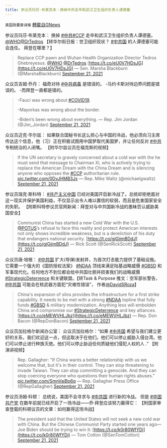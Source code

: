 ```yaml
---
title: 参议员玛莎·布莱克本：换掉中共走卒和武汉卫生组织负责人谭德塞
---
```

`美国政要直译推` [轉載自GNews](https://gnews.org/zh-hans/1546842/)

参议员玛莎·布莱克本： 换掉 [#中共](https://twitter.com/hashtag/%E4%B8%AD%E5%85%B1?src=hashtag_click)[#CCP](https://twitter.com/hashtag/CCP?src=hashtag_click) 走卒和武汉卫生组织负责人谭德塞。 [@WHO](https://twitter.com/WHO)[@DrTedros](https://twitter.com/DrTedros) 【转华尔街日报：世卫组织现状？ [#中共国](https://twitter.com/hashtag/%E4%B8%AD%E5%85%B1%E5%9B%BD?src=hashtag_click) 的人谭德塞可能会连任。 拜登在哪里？】



> Replace CCP pawn and Wuhan Health Organization Director Tedros Ghebreyesus. [@WHO](https://twitter.com/WHO?ref_src=twsrc%5Etfw) [@DrTedros](https://twitter.com/DrTedros?ref_src=twsrc%5Etfw) [https://t.co/eU0V7HDsJG](https://t.co/eU0V7HDsJG)
> — Sen. Marsha Blackburn (@MarshaBlackburn) [September 21, 2021](https://twitter.com/MarshaBlackburn/status/1440352342251999239?ref_src=twsrc%5Etfw)



众议员吉姆·乔丹： 福奇对待 [#中共病毒](https://twitter.com/hashtag/%E4%B8%AD%E5%85%B1%E7%97%85%E6%AF%92?src=hashtag_click) 是错误的。 -马约卡斯对待边界问题是错误的。 -而拜登一直都是错的。



> -Fauci was wrong about [#COVID19](https://twitter.com/hashtag/COVID19?src=hash&amp;ref_src=twsrc%5Etfw). 
> 
> -Mayorkas was wrong about the border. 
> 
> -Biden’s been wrong about everything.
> — Rep. Jim Jordan (@Jim\_Jordan) [September 21, 2021](https://twitter.com/Jim_Jordan/status/1440452196126978049?ref_src=twsrc%5Etfw)



众议员迈克·华尔兹： 如果联合国秘书长这么担心与中国的冷战，他必须向习主席传达这个信息，他（习）正在积极试图用中国梦取代美国梦，并让任何反对 [#中共](https://twitter.com/hashtag/%E4%B8%AD%E5%85%B1?src=hashtag_click) 专制统治的人闭嘴。 【附华尔兹议员在福克斯的视频】



> If the UN secretary is gravely concerned about a cold war with the he must send that message to Chairman Xi, who is actively trying to replace the American Dream with the China Dream and is silencing anyone who opposes the [#CCP](https://twitter.com/hashtag/CCP?src=hash&amp;ref_src=twsrc%5Etfw) authoritarian rule. [pic.twitter.com/0DvJHMB3Jx](https://t.co/0DvJHMB3Jx)
> — Rep. Mike Waltz (@michaelgwaltz) [September 21, 2021](https://twitter.com/michaelgwaltz/status/1440421996693639180?ref_src=twsrc%5Etfw)



参议员瑞克·斯科特： [#共产主义中国](https://twitter.com/hashtag/%E5%85%B1%E4%BA%A7%E4%B8%BB%E4%B9%89%E4%B8%AD%E5%9B%BD?src=hashtag_click) 已经对美国开启新冷战了。总统却拒绝面对这一现实并保护美国利益，不仅显示出令人难以置信的软弱，而且是危害国家安全的失职。 【附斯科特参议员官网新闻：拜登对与中共国新冷战的愚昧否认威胁美国安全】



> Communist China has started a new Cold War with the U.S. [@POTUS](https://twitter.com/POTUS?ref_src=twsrc%5Etfw)’s refusal to face this reality and protect American interests not only shows incredible weakness, but is a dereliction of his duty that endangers national security. [https://t.co/gjGjjmBDdJ](https://t.co/gjGjjmBDdJ)
> — Rick Scott (@SenRickScott) [September 21, 2021](https://twitter.com/SenRickScott/status/1440413747231670284?ref_src=twsrc%5Etfw)



众议员唐·培根： [#中共国](https://twitter.com/hashtag/%E4%B8%AD%E5%85%B1%E5%9B%BD?src=hashtag_click) 扩大(导弹)发射井，为首次打击能力提供了基础设施。 它需要一个强大的《国防授权法案》 [#NDAA](https://twitter.com/hashtag/NDAA?src=hashtag_click) 顶线来满足陆基战略威慑 [#GBSD](https://twitter.com/hashtag/GBSD?src=hashtag_click) 和军事现代化。任何地方不到位都会给中共国壮胆并损害我们的战略威慑 [#StrategicDeterrence](https://twitter.com/hashtag/StrategicDeterrence?src=hashtag_click) 和关键联盟。【转Task & Purpose 推文：空军部长警告， [#中共国](https://twitter.com/hashtag/%E4%B8%AD%E5%85%B1%E5%9B%BD?src=hashtag_click) 可能会在核武器方面犯“灾难性错误”， 作者[@DavidSRoza](https://twitter.com/DavidSRoza)】



> China's expansion of silos provides the infrastructure for a first strike capability. It needs to be met with a strong [#NDAA](https://twitter.com/hashtag/NDAA?src=hash&amp;ref_src=twsrc%5Etfw) topline that fully funds [#GBSD](https://twitter.com/hashtag/GBSD?src=hash&amp;ref_src=twsrc%5Etfw) & military modernization. Anything less will embolden China and compromise our [#StrategicDeterrence](https://twitter.com/hashtag/StrategicDeterrence?src=hash&amp;ref_src=twsrc%5Etfw) and key alliances. [https://t.co/eMEWVHLJbz](https://t.co/eMEWVHLJbz)
> — Rep. Don Bacon (@RepDonBacon) [September 21, 2021](https://twitter.com/RepDonBacon/status/1440389276164780048?ref_src=twsrc%5Etfw)



众议员加拉格尔新闻办公室： 众议员加拉格尔：“如果 [#中共国](https://twitter.com/hashtag/%E4%B8%AD%E5%85%B1%E5%9B%BD?src=hashtag_click) 希望与我们建立更好的关系，我们欢迎这一点，但这取决于在他们。他们可以停止威胁入侵台湾。他们可以停止进行种族灭绝。他们可以停止胁迫任何质疑他们侵犯人权的人 .” 【附演讲视频】



> Rep. Gallagher: "If China wants a better relationship with us we welcome that, but it's in their control. They can stop threatening to invade Taiwan. They can stop committing a genocide. And they can stop coercing everyone who questions their human rights abuses." [pic.twitter.com/SmnVaiBp6q](https://t.co/SmnVaiBp6q)
> — Rep. Gallagher Press Office (@RepGallagher) [September 21, 2021](https://twitter.com/RepGallagher/status/1440388145132883975?ref_src=twsrc%5Etfw)



参议员汤姆·科顿： 总统说，美国不会寻求与 [#中共国](https://twitter.com/hashtag/%E4%B8%AD%E5%85%B1%E5%9B%BD?src=hashtag_click) 进行新的冷战。 但是 [#中国共产党](https://twitter.com/hashtag/%E4%B8%AD%E5%9B%BD%E5%85%B1%E4%BA%A7%E5%85%9A?src=hashtag_click) 在数年前就已经开启了一场冷战——乔·拜登应该努力赢得它： 【附国家审查登载的科顿议员的文章：如何赢得这场冷战】



> The president said that the United States will not seek a new cold war with China. But the Chinese Communist Party started one years ago—Joe Biden should be trying to win it: [https://t.co/k0r80WfYDi](https://t.co/k0r80WfYDi)
> — Tom Cotton (@SenTomCotton) [September 21, 2021](https://twitter.com/SenTomCotton/status/1440347258457772039?ref_src=twsrc%5Etfw)
